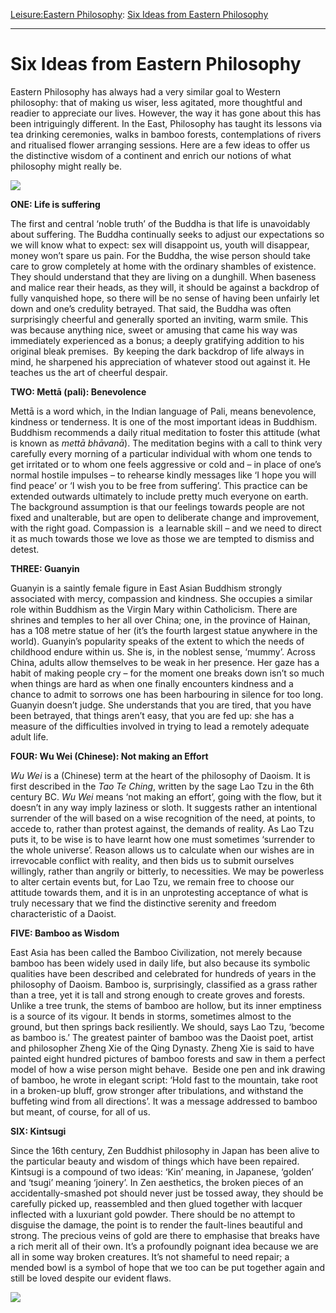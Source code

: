 [Leisure:](https://www.theschooloflife.com/thebookoflife/category/leisure/)[Eastern Philosophy](https://www.theschooloflife.com/thebookoflife/category/leisure/eastern-philosophy/): [Six Ideas from Eastern Philosophy](https://www.theschooloflife.com/thebookoflife/six-ideas-from-eastern-philosophy/)

* * *

# Six Ideas from Eastern Philosophy

Eastern Philosophy has always had a very similar goal to Western philosophy: that of making us wiser, less agitated, more thoughtful and readier to appreciate our lives. However, the way it has gone about this has been intriguingly different. In the East, Philosophy has taught its lessons via tea drinking ceremonies, walks in bamboo forests, contemplations of rivers and ritualised flower arranging sessions. Here are a few ideas to offer us the distinctive wisdom of a continent and enrich our notions of what philosophy might really be.

![](https://www.theschooloflife.com/thebookoflife/wp-content/uploads/2017/11/Matcha-Chawan-Yamakiikiai.jpg)

**ONE: Life is suffering**

The first and central ‘noble truth’ of the Buddha is that life is unavoidably about suffering. The Buddha continually seeks to adjust our expectations so we will know what to expect: sex will disappoint us, youth will disappear, money won’t spare us pain. For the Buddha, the wise person should take care to grow completely at home with the ordinary shambles of existence. They should understand that they are living on a dunghill. When baseness and malice rear their heads, as they will, it should be against a backdrop of fully vanquished hope, so there will be no sense of having been unfairly let down and one’s credulity betrayed. That said, the Buddha was often surprisingly cheerful and generally sported an inviting, warm smile. This was because anything nice, sweet or amusing that came his way was immediately experienced as a bonus; a deeply gratifying addition to his original bleak premises. &nbsp;By keeping the dark backdrop of life always in mind, he sharpened his appreciation of whatever stood out against it. He teaches us the art of cheerful despair.

**TWO: Mettā (pali): Benevolence**

Mettā is a word which, in the Indian language of Pali, means benevolence, kindness or tenderness. It is one of the most important ideas in Buddhism. Buddhism recommends a daily ritual meditation to foster this attitude (what is known as _mettā bhāvanā_). The meditation begins with a call to think very carefully every morning of a particular individual with whom one tends to get irritated or to whom one feels aggressive or cold and – in place of one’s normal hostile impulses – to rehearse kindly messages like ‘I hope you will find peace’ or ‘I wish you to be free from suffering’. This practice can be extended outwards ultimately to include pretty much everyone on earth. The background assumption is that our feelings towards people are not fixed and unalterable, but are open to deliberate change and improvement, with the right goad. Compassion is &nbsp;a learnable skill – and we need to direct it as much towards those we love as those we are tempted to dismiss and detest.

**THREE: Guanyin**

Guanyin is a saintly female figure in East Asian Buddhism strongly associated with mercy, compassion and kindness. She occupies a similar role within Buddhism as the Virgin Mary within Catholicism. There are shrines and temples to her all over China; one, in the province of Hainan, has a 108 metre statue of her (it’s the fourth largest statue anywhere in the world). Guanyin’s popularity speaks of the extent to which the needs of childhood endure within us. She is, in the noblest sense, ‘mummy’. Across China, adults allow themselves to be weak in her presence. Her gaze has a habit of making people cry – for the moment one breaks down isn’t so much when things are hard as when one finally encounters kindness and a chance to admit to sorrows one has been harbouring in silence for too long. Guanyin doesn’t judge. She understands that you are tired, that you have been betrayed, that things aren’t easy, that you are fed up: she has a measure of the difficulties involved in trying to lead a remotely adequate adult life.

**FOUR: Wu Wei (Chinese): Not making an Effort**

_Wu Wei_ is a (Chinese) term at the heart of the philosophy of Daoism. It is first described in the _Tao Te Ching_, written by the sage Lao Tzu in the 6th century BC. _Wu Wei_ means ‘not making an effort’, going with the flow, but it doesn’t in any way imply laziness or sloth. It suggests rather an intentional surrender of the will based on a wise recognition of the need, at points, to accede to, rather than protest against, the demands of reality. As Lao Tzu puts it, to be wise is to have learnt how one must sometimes ‘surrender to the whole universe’. Reason allows us to calculate when our wishes are in irrevocable conflict with reality, and then bids us to submit ourselves willingly, rather than angrily or bitterly, to necessities. We may be powerless to alter certain events but, for Lao Tzu, we remain free to choose our attitude towards them, and it is in an unprotesting acceptance of what is truly necessary that we find the distinctive serenity and freedom characteristic of a Daoist.

**FIVE: Bamboo as Wisdom**

East Asia has been called the Bamboo Civilization, not merely because bamboo has been widely used in daily life, but also because its symbolic qualities have been described and celebrated for hundreds of years in the philosophy of Daoism. Bamboo is, surprisingly, classified as a grass rather than a tree, yet it is tall and strong enough to create groves and forests. Unlike a tree trunk, the stems of bamboo are hollow, but its inner emptiness is a source of its vigour. It bends in storms, sometimes almost to the ground, but then springs back resiliently. We should, says Lao Tzu, ‘become as bamboo is.’ The greatest painter of bamboo was the Daoist poet, artist and philosopher Zheng Xie of the Qing Dynasty. Zheng Xie is said to have painted eight hundred pictures of bamboo forests and saw in them a perfect model of how a wise person might behave. &nbsp;Beside one pen and ink drawing of bamboo, he wrote in elegant script: ‘Hold fast to the mountain, take root in a broken-up bluff, grow stronger after tribulations, and withstand the buffeting wind from all directions’. It was a message addressed to bamboo but meant, of course, for all of us.

**SIX: Kintsugi**

Since the 16th century, Zen Buddhist philosophy in Japan has been alive to the particular beauty and wisdom of things which have been repaired. Kintsugi is a compound of two ideas: ‘Kin’ meaning, in Japanese, ‘golden’ and ‘tsugi’ meaning ‘joinery’. In Zen aesthetics, the broken pieces of an accidentally-smashed pot should never just be tossed away, they should be carefully picked up, reassembled and then glued together with lacquer inflected with a luxuriant gold powder. There should be no attempt to disguise the damage, the point is to render the fault-lines beautiful and strong. The precious veins of gold are there to emphasise that breaks have a rich merit all of their own. It’s a profoundly poignant idea because we are all in some way broken creatures. It’s not shameful to need repair; a mended bowl is a symbol of hope that we too can be put together again and still be loved despite our evident flaws.

[![](https://img.youtube.com/vi/5yZ8a_zAEl0/0.jpg)](https://www.youtube.com/embed/5yZ8a_zAEl0 '')
